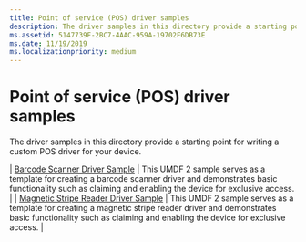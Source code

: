 ```yaml
---
title: Point of service (POS) driver samples
description: The driver samples in this directory provide a starting point for writing a custom POS driver for your device.
ms.assetid: 5147739F-2BC7-4AAC-959A-19702F6DB73E
ms.date: 11/19/2019
ms.localizationpriority: medium
---
```


# Point of service (POS) driver samples

The driver samples in this directory provide a starting point for writing a custom POS driver for your device.

| [Barcode Scanner Driver Sample](https://docs.microsoft.com/samples/microsoft/windows-driver-samples/barcode-scanner-driver-sample) | This UMDF 2 sample serves as a template for creating a barcode scanner driver and demonstrates basic functionality such as claiming and enabling the device for exclusive access. |
| [Magnetic Stripe Reader Driver Sample](https://docs.microsoft.com/samples/microsoft/windows-driver-samples/magnetic-stripe-reader-driver-sample) | This UMDF 2 sample serves as a template for creating a magnetic stripe reader driver and demonstrates basic functionality such as claiming and enabling the device for exclusive access. |
